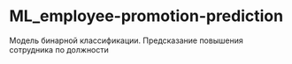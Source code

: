 # ML_employee-promotion-prediction
Модель бинарной классификации. Предсказание повышения сотрудника по должности
